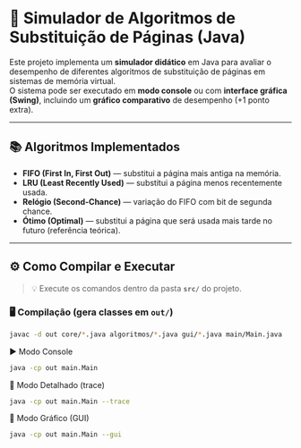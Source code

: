 # 🧩 Simulador de Algoritmos de Substituição de Páginas (Java)

Este projeto implementa um **simulador didático** em Java para avaliar o desempenho de diferentes algoritmos de substituição de páginas em sistemas de memória virtual.  
O sistema pode ser executado em **modo console** ou com **interface gráfica (Swing)**, incluindo um **gráfico comparativo** de desempenho (+1 ponto extra).

---

## 📚 Algoritmos Implementados

- **FIFO (First In, First Out)** — substitui a página mais antiga na memória.  
- **LRU (Least Recently Used)** — substitui a página menos recentemente usada.  
- **Relógio (Second-Chance)** — variação do FIFO com bit de segunda chance.  
- **Ótimo (Optimal)** — substitui a página que será usada mais tarde no futuro (referência teórica).

---

## ⚙️ Como Compilar e Executar

> 💡 Execute os comandos dentro da pasta **`src/`** do projeto.

### 🖥️ Compilação (gera classes em `out/`)
```bash
javac -d out core/*.java algoritmos/*.java gui/*.java main/Main.java
```

▶️ Modo Console

```bash
java -cp out main.Main
```

🧾 Modo Detalhado (trace)
```bash
java -cp out main.Main --trace
```

🎨 Modo Gráfico (GUI)
```bash
java -cp out main.Main --gui
```
